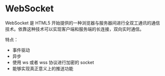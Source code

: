 # WebSocket

WebSocket 是 HTML5 开始提供的一种浏览器与服务器间进行全双工通讯的通信技术。依靠这种技术可以实现客户端和服务端的长连接，双向实时通信。

特点：

* 事件驱动
* 异步
* 使用 ws 或者 wss 协议进行加密的 socket
* 能够实现真正意义上的推送功能


